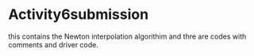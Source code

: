 # Activity6submission
this contains the Newton interpolation algorithim and thre are codes with comments and driver code.

